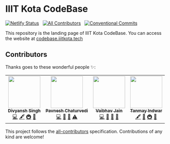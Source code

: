 # IIIT Kota CodeBase

<!-- discord-fix-edit -->
<!-- prettier-ignore-start -->
<!-- markdownlint-disable -->
<!-- ALL-CONTRIBUTORS-BADGE:START - Do not remove or modify this section -->
[![Netlify Status](https://img.shields.io/netlify/64753157-1f28-487e-bbf3-bb284a9a567c?logo=netlify)](https://app.netlify.com/sites/iiitkota-codebase/deploys) &nbsp; [![All Contributors](https://img.shields.io/badge/all_contributors-4-orange.svg)](#contributors) &nbsp; [![Conventional Commits](https://img.shields.io/badge/Conventional%20Commits-1.0.0-yellow.svg)](https://conventionalcommits.org)
<!-- ALL-CONTRIBUTORS-BADGE:END -->
<!-- markdownlint-enable -->
<!-- prettier-ignore-end -->

This repository is the landing page of IIIT Kota CodeBase. You can access the
website at [codebase.iiitkota.tech](https://codebase.iiitkota.tech/)

## Contributors

Thanks goes to these wonderful people ✨:

<!-- ALL-CONTRIBUTORS-LIST:START - Do not remove or modify this section -->
<!-- prettier-ignore-start -->
<!-- markdownlint-disable -->
<table>
  <tr>
    <td align="center"><a href="https://stackoverflow.com/users/11613622/brc-dd"><img src="https://avatars1.githubusercontent.com/u/40380293?v=4?s=100" width="100px;" alt=""/><br /><sub><b>Divyansh Singh</b></sub></a><br /><a href="https://github.com/iiitkota-codebase/www/commits?author=brc-dd" title="Code">💻</a> <a href="#content-brc-dd" title="Content">🖋</a> <a href="#infra-brc-dd" title="Infrastructure (Hosting, Build-Tools, etc)">🚇</a> <a href="#design-brc-dd" title="Design">🎨</a></td>
    <td align="center"><a href="https://github.com/pc-beast"><img src="https://avatars0.githubusercontent.com/u/56963647?v=4?s=100" width="100px;" alt=""/><br /><sub><b>Pavnesh Chaturvedi</b></sub></a><br /><a href="https://github.com/iiitkota-codebase/www/commits?author=pc-beast" title="Code">💻</a> <a href="#ideas-pc-beast" title="Ideas, Planning, & Feedback">🤔</a> <a href="#maintenance-pc-beast" title="Maintenance">🚧</a> <a href="https://github.com/iiitkota-codebase/www/commits?author=pc-beast" title="Tests">⚠️</a></td>
    <td align="center"><a href="https://github.com/vaibhav-jain18"><img src="https://avatars1.githubusercontent.com/u/56963087?v=4?s=100" width="100px;" alt=""/><br /><sub><b>Vaibhav Jain</b></sub></a><br /><a href="https://github.com/iiitkota-codebase/www/commits?author=vaibhav-jain18" title="Code">💻</a> <a href="https://github.com/iiitkota-codebase/www/pulls?q=is%3Apr+reviewed-by%3Avaibhav-jain18" title="Reviewed Pull Requests">👀</a> <a href="#projectManagement-vaibhav-jain18" title="Project Management">📆</a> <a href="#tool-vaibhav-jain18" title="Tools">🔧</a></td>
    <td align="center"><a href="https://github.com/SinUponCos-May"><img src="https://avatars0.githubusercontent.com/u/56514034?v=4?s=100" width="100px;" alt=""/><br /><sub><b>Tanmay Indwar</b></sub></a><br /><a href="#content-SinUponCos-May" title="Content">🖋</a> <a href="#ideas-SinUponCos-May" title="Ideas, Planning, & Feedback">🤔</a> <a href="#infra-SinUponCos-May" title="Infrastructure (Hosting, Build-Tools, etc)">🚇</a> <a href="https://github.com/iiitkota-codebase/www/pulls?q=is%3Apr+reviewed-by%3ASinUponCos-May" title="Reviewed Pull Requests">👀</a></td>
  </tr>
</table>

<!-- markdownlint-restore -->
<!-- prettier-ignore-end -->

<!-- ALL-CONTRIBUTORS-LIST:END -->

This project follows the [all-contributors](https://github.com/all-contributors/all-contributors)
specification. Contributions of any kind are welcome!
